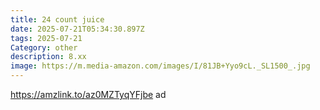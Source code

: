 ```yaml
---
title: 24 count juice
date: 2025-07-21T05:34:30.897Z
tags: 2025-07-21
Category: other
description: 8.xx
image: https://m.media-amazon.com/images/I/81JB+Yyo9cL._SL1500_.jpg
---
```

https://amzlink.to/az0MZTyqYFjbe ad
